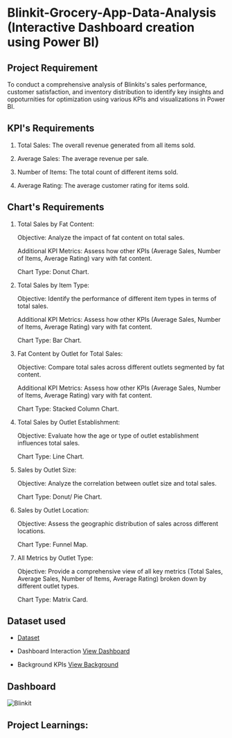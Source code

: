 # Blinkit-Grocery-App-Data-Analysis (Interactive Dashboard creation using Power BI)
## Project Requirement
To conduct a comprehensive analysis of Blinkits's sales performance, customer satisfaction, and inventory distribution to identify key insights and oppoturnities for optimization using various KPIs and visualizations in Power BI.

## KPI's Requirements
1.	Total Sales:  The overall revenue generated from all items sold.

2.	Average Sales:  The average revenue per sale.

3.	Number of Items:  The total count of different items sold.

4.	Average Rating:  The average customer rating for items sold.

## Chart's Requirements
1. Total Sales by Fat Content:
   
   Objective: Analyze the impact of fat content on total sales.

   Additional KPI Metrics: Assess how other KPIs (Average Sales, Number of Items, Average Rating) vary with fat content.

   Chart Type: Donut Chart.

2. Total Sales by Item Type:

   Objective: Identify the performance of different item types in terms of total sales.

   Additional KPI Metrics: Assess how other KPIs (Average Sales, Number of Items, Average Rating) vary with fat content.

   Chart Type: Bar Chart.

3. Fat Content by Outlet for Total Sales:

   Objective: Compare total sales across different outlets segmented by fat content.

   Additional KPI Metrics: Assess how other KPIs (Average Sales, Number of Items, Average Rating) vary with fat content.

   Chart Type: Stacked Column Chart.

4. Total Sales by Outlet Establishment: 

   Objective: Evaluate how the age or type of outlet establishment influences total sales.

   Chart Type: Line Chart.

5. Sales by Outlet Size:

   Objective: Analyze the correlation between outlet size and total sales. 

   Chart Type: Donut/ Pie Chart.

6. Sales by Outlet Location:

   Objective: Assess the geographic distribution of sales across different locations.

   Chart Type: Funnel Map.
   
7. All Metrics by Outlet Type:

   Objective: Provide a comprehensive view of all key metrics (Total Sales, Average Sales, Number of Items, Average Rating) broken down by different outlet types.

   Chart Type: Matrix Card.

## Dataset used
- <a href="https://github.com/vishi1314/Data-Analysis-Dashboard-1/blob/main/BlinkIT%20Grocery%20Data.xlsx">Dataset</a>

- Dashboard Interaction <a href="https://github.com/vishi1314/Data-Analysis-Dashboard-1/blob/main/Blinkit.png">View Dashboard</a>
- Background KPIs <a href="https://github.com/vishi1314/Data-Analysis-Dashboard-1/blob/main/background%20kpi.png">View Background</a>

## Dashboard

![Blinkit](https://github.com/user-attachments/assets/f1bc6fd6-4ca7-4072-a5c2-c943ecc7a722)

## Project Learnings:
